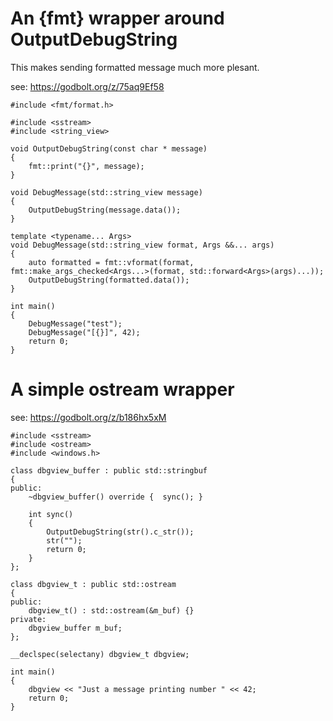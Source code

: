 
# An {fmt} wrapper around OutputDebugString

This makes sending formatted message much more plesant.

see: https://godbolt.org/z/75aq9Ef58

 
```
#include <fmt/format.h>

#include <sstream>
#include <string_view>

void OutputDebugString(const char * message)
{
    fmt::print("{}", message);
}

void DebugMessage(std::string_view message)
{
    OutputDebugString(message.data());
}

template <typename... Args>
void DebugMessage(std::string_view format, Args &&... args)
{
    auto formatted = fmt::vformat(format, fmt::make_args_checked<Args...>(format, std::forward<Args>(args)...));
    OutputDebugString(formatted.data());
}

int main()
{
    DebugMessage("test");
    DebugMessage("[{}]", 42);
    return 0;
}
```

# A simple ostream wrapper

see: https://godbolt.org/z/b186hx5xM

```
#include <sstream>
#include <ostream>
#include <windows.h>
 
class dbgview_buffer : public std::stringbuf
{
public:
    ~dbgview_buffer() override {  sync(); }
 
    int sync()
    {
        OutputDebugString(str().c_str());
        str("");
        return 0;
    }
};

class dbgview_t : public std::ostream
{
public:
    dbgview_t() : std::ostream(&m_buf) {}
private:
    dbgview_buffer m_buf;
};
 
__declspec(selectany) dbgview_t dbgview;

int main()
{
    dbgview << "Just a message printing number " << 42;
    return 0;
}
```
